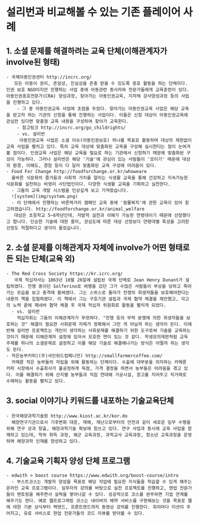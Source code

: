 # 설리번과 비교해볼 수 있는 기존 플레이어 사례
## 1. 소셜 문제를 해결하려는 교육 단체(이해관계자가 involve된 형태)
    - 국제아동인권센터 http://incrc.org/
       모든 아동이 권리, 존엄성, 진실성을 존중 받을 수 있도록 옹호 활동을 하는 단체이다. 인권 보호 NGO이지만 진행하는 사업 중에 아동관련 종사자와 전문가들에게 교육훈련이 있다. 아동인권옹호전문가(CRA) 양성과정, 찾아가는 아동인권교육, 지자체 강사양성과정 등의 사업을 진행하고 있다. 
        - 그 중 아동인권교육 사업에 초점을 두었다. 찾아가는 아동인권교육 사업은 해당 교육을 받고자 하는 기관의 신청을 통해 진행하는 사업이다. 이들은 신청 대상이 아동인권교육에 관심만 있다면 맞춤형 교육 내용을 구성하여 찾아가 교육한다.
        - 참고링크 http://incrc.org/go_childrights/
        - vs. 설리번
         아동인권교육 사업은 소셜 이슈(아동인권보호) 하나를 목표로 활동하며 대상의 제한없이 교육 사업을 펼치고 있다. 특히 교육 대상에 맞춤화된 교육을 구성해 실시한다는 점이 눈여겨 볼 점이다. 인권교육 사업은 해당 교육을 필요로 하는 기관에서 신청하기 때문에 맞춤화된 구성이 가능하다. 그러나 설리번은 해당 '기술'에 관심이 있는 사람들이 '모이기' 때문에 대상의 환경, 이해도, 경험 등이 다 달라 맞춤화된 교육 구성에 어려움이 있다.
    - Food For Change http://foodforchange.or.kr/whoweare
      올바른 식문화의 즐거움과 사회적 가치를 알리는 식생활 교육을 통해 건강하고 지속가능한 식문화를 실천하는 비영리 사단법인이다. 다양한 식생활 교육을 기획하고 실천한다. 
      - 그들의 교육 개발 시스템을 인상깊게 보고 가져왔습니다.
      ![system](img/system.png)
      - 이 단체에서 진행하는 바른먹거리 캠페인 교육 중에 '동물복지'에 관한 교육이 있어 참고하였습니다. http://foodforchange.or.kr/animal_welfare
       대상은 초등학교 5~6학년인데, 자발적 실천과 이해가 가능한 연령대이기 때문에 선정했다고 합니다. 단순한 기술에 대한 흥미, 관심도에 따른 대상 선정보다 연령대별 특성을 고려한 선정도 적절하다고 생각이 들었습니다.

         
## 2. 소셜 문제를 이해관계자 자체에 involve가 어떤 형태로든 되는 단체(교육 외)
    - The Red Cross Society https://kr.icrc.org/
       국제 적십자사는 1863년 10월 26일에 설립된 국제 단체로 Jean Henry Dunant가 설립하였다. 전쟁 중이던 Solferino로 여행을 갔던 그가 수많은 사람들이 부상을 당하고 죽어가는 모습을 보고 충격에 휩싸였다. 그는 스위스로 돌아가 전쟁의 희생자들을 보호해야한다는 내용의 책을 집필하였다. 이 책에서 그는 구호기관 설립과 국제 협약 체결을 제안했고, 각고의 노력 끝에 제네바 협약 체결 후 국제 적십자 위원회로 활동을 펼치게 되었다.
      - vs. 설리번
        적십자회는 그들의 이해관계자가 뚜렷하다. "전쟁 등의 무력 분쟁에 의한 희생자들을 보호하는 것" 해결이 필요한 사회문제 자체가 정확해서 그런 게 아닐까 하는 생각이 든다. 이에 반해 설리번 프로젝트는 개인이 생각하는 사회문제를 해결하기 위한 도구로써 기술을 교육하는 것이기 때문에 이해관계자 설정에 있어서 모호한 면이 있는 것 같다. 학생모의재판처럼 교육 주제를 하나의 소셜문제로 설정하고 이를 해당 기술로 해결해나가는 방식은 어떨까 하는 생각도 든다. 
    - 작은농부커피((주)샤인위드컴페니언) http://smallfarmercoffee.com/
      카메룬 작은 농부들의 자립을 위해 활동하는 단체이다. 수출에 대부분을 의지하는 카메룬 커피 시장에서 수출회사가 불공정하게 독점, 가격 결정을 하면서 농부들은 어려움을 겪고 있다. 이를 해결하기 위해 산지별 농부들과 직접 연대해 가공시설, 창고를 지어주고 직거래로 수매하는 활동을 펼치고 있다.
       
## 3. social 이야기나 키워드를 내포하는 기술교육단체
    - 한국해양과학기술원 http://www.kiost.ac.kr/kor.do
      해양연구기관으로서 기후변화 대응, 재해, 재난으로부터의 안전과 같이 새로운 임무 수행을 위해 연구 성과 창출, 해양과학기술 확보에 힘쓰고 있다. 연구 사업과 동시에 교육 사업을 함께하고 있는데, 학위 취득 과정, 해군 교육과정, 과학교사 교육과정, 청소년 교육과정을 운영하며 해양과학 인재를 양성하고 있다. 

## 4. 기술교육 기획자 양성 단체 프로그램 
    - edwith > boost course https://www.edwith.org/boost-course/intro
      - 부스트코스는 개발자 양성을 목표로 해당 직업에 필요한 지식들을 학습할 수 있게 해주는 온라인 교육 프로그램이다. 실무자의 강의를 바탕으로 실전 프로젝트를 진행하고, 현업 전문가들이 멘토링을 해주면서 실력을 쌓아나갈 수 있다. 성공적으로 코스를 완주하면 기업 연계를 해주기도 한다. 예로 웹프로그래밍 코스는 네이버의 예약 서비스를 구현해보는 것을 목표로 웹에 대한 기본 상식부터 백엔드, 프론트엔드까지 동영상 강의를 진행한다. 회차마다 미션이 주어지고, 유료 서비스로 현업 전문가들의 코드 리뷰를 받아볼 수 있다.